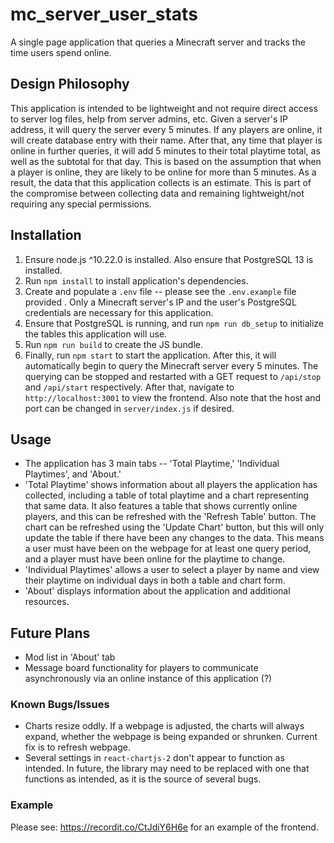 # mc_server_user_stats
A single page application that queries a Minecraft server and tracks the time users spend online.

## Design Philosophy ##
This application is intended to be lightweight and not require direct access to server log files, help from server admins, etc. Given a server's IP address, it will query the server every 5 minutes. If any players are online, it will create database entry with their name. After that, any time that player is online in further queries, it will add 5 minutes to their total playtime total, as well as the subtotal for that day. This is based on the assumption that when a player is online, they are likely to be online for more than 5 minutes. As a result, the data that this application collects is an estimate. This is part of the compromise between collecting data and remaining lightweight/not requiring any special permissions.

## Installation ##
1. Ensure node.js ^10.22.0 is installed. Also ensure that PostgreSQL 13 is installed.
2. Run `npm install` to install application's dependencies.
3. Create and populate a `.env` file -- please see the `.env.example` file provided . Only a Minecraft server's IP and the user's PostgreSQL credentials are necessary for this application.
4. Ensure that PostgreSQL is running, and run `npm run db_setup` to initialize the tables this application will use.
5. Run `npm run build` to create the JS bundle.
6. Finally, run `npm start` to start the application. After this, it will automatically begin to query the Minecraft server every 5 minutes. The querying can be stopped and restarted with a GET request to `/api/stop` and `/api/start` respectively. After that, navigate to `http://localhost:3001` to view the frontend. Also note that the host and port can be changed in `server/index.js` if desired.

## Usage ##
- The application has 3 main tabs -- 'Total Playtime,' 'Individual Playtimes', and 'About.'
- 'Total Playtime' shows information about all players the application has collected, including a table of total playtime and a chart representing that same data. It also features a table that shows currently online players, and this can be refreshed with the 'Refresh Table' button. The chart can be refreshed using the 'Update Chart' button, but this will only update the table if there have been any changes to the data. This means a user must have been on the webpage for at least one query period, and a player must have been online for the playtime to change.
- 'Individual Playtimes' allows a user to select a player by name and view their playtime on individual days in both a table and chart form.
- 'About' displays information about the application and additional resources.

## Future Plans ##
- Mod list in 'About' tab
- Message board functionality for players to communicate asynchronously via an online instance of this application (?)

### Known Bugs/Issues ###
- Charts resize oddly. If a webpage is adjusted, the charts will always expand, whether the webpage is being expanded or shrunken. Current fix is to refresh webpage.
- Several settings in `react-chartjs-2` don't appear  to function as intended. In future, the library may need to be replaced with one that functions as intended, as it is the source of several bugs.

### Example ###
Please see: https://recordit.co/CtJdiY6H6e for an example of the frontend.
